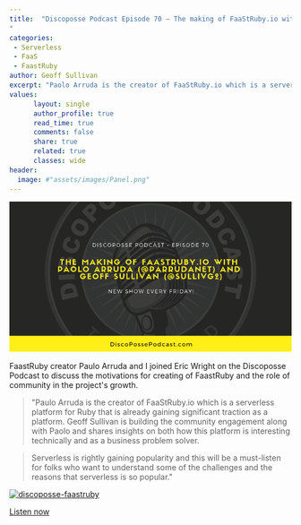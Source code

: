 ```yaml
---
title:  "Discoposse Podcast Episode 70 – The making of FaaStRuby.io with Paolo Arruda (@parrudanet) and Geoff Sullivan (@sullivg2)
"
categories:
 - Serverless
 - FaaS
 - FaastRuby
author: Geoff Sullivan
excerpt: "Paolo Arruda is the creator of FaaStRuby.io which is a serverless platform for Ruby that is already gaining significant traction as a platform.  Geoff Sullivan is building the community engagement along with Paolo and shares insights on both how this platform is interesting technically and as a business problem solver."
values:
      layout: single
      author_profile: true
      read_time: true
      comments: false
      share: true
      related: true
      classes: wide
header:
  image: #"assets/images/Panel.png"
---
```

![discoposse](/assets/images/DiscopossePodcastEpisode70.png "discoposse")

FaastRuby creator Paulo Arruda and I joined Eric Wright on the Discoposse Podcast to discuss the motivations for creating of FaastRuby and the role of community in the project's growth.

> "Paulo Arruda is the creator of FaaStRuby.io which is a serverless platform for Ruby that is already gaining significant traction as a platform.  Geoff Sullivan is building the community engagement along with Paolo and shares insights on both how this platform is interesting technically and as a business problem solver.  

> Serverless is rightly gaining popularity and this will be a must-listen for folks who want to understand some of the challenges and the reasons that serverless is so popular."

[![discoposse-faastruby](http://img.youtube.com/vi/XVd9ZL6bz4s/0.jpg)](http://www.youtube.com/watch?v=XVd9ZL6bz4s "discoposse-faastruby")

[Listen now](http://podcast.discoposse.com/e/ep-70-the-making-of-faastrubyio-with-paolo-arruda-parrudanet-and-geoff-sullivan-sullivg2/)